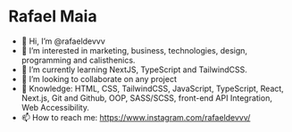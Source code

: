 # Rafael Maia

- 👋 Hi, I’m @rafaeldevvv
- 👀 I’m interested in marketing, business, technologies, design, programming and calisthenics.
- 🌱 I’m currently learning NextJS, TypeScript and TailwindCSS.
- 💞️ I’m looking to collaborate on any project
- 📖 Knowledge: HTML, CSS, TailwindCSS, JavaScript, TypeScript, React, Next.js, Git and Github, OOP, SASS/SCSS, front-end API Integration, Web Accessibility.
- 📫 How to reach me: https://www.instagram.com/rafaeldevvv/

<!---
rafaeldevvv/rafaeldevvv is a ✨ special ✨ repository because its `README.md` (this file) appears on your GitHub profile.
You can click the Preview link to take a look at your changes.
--->
